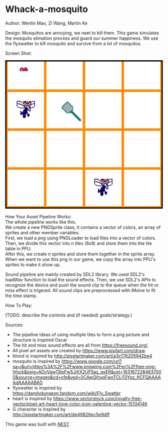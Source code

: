 # Whack-a-mosquito

Author: Wenlin Mao, Zi Wang, Martin Ke

Design: Mosquitos are annoying, we neet to kill them. This game simulates the mosquito elimation process
and guard our summer happiness. We use the flyswatter to kill mosquito and survive from a lot of mosquitos.

Screen Shot:

![Screen Shot](screenshot.png)

How Your Asset Pipeline Works:\
The whole pipeline works like this.\
We create a new PNGSprite class, it contains a vector of colors, an array of sprites and other member variables.\
First, we load a png using PNGLoader to load files into a vector of colors.\
Then, we divide this vector into n tiles (8x8) and store them into the tile table in PPU.\
After this, we create n sprites and store them together in the sprite array.\
When we want to use this png in our game, we copy the array into PPU's sprites to make it show up.


Sound pipeline are mainly created by SDL2 library. We used SDL2's loadWav function to load the sound effects.
Then, we use SDL2's APIs to recognize the device and push the sound clip to the queue when the hit or miss effect is trigered.
All sound clips are preprocessed with iMoive to fit the time stamp.

How To Play:

(TODO: describe the controls and (if needed) goals/strategy.)

Sources:

* The pipeline ideas of using multiple tiles to form a png picture and structure is inspired Oscar
* The hit and miss sound effects are all from https://freesound.org/.
* All pixel art assets are created by https://www.pixilart.com/draw. 
* blood is inspired by http://pixelartmaker.com/art/a3c176205942be4
* mosquito is inspired by https://www.google.com/url?sa=i&url=https%3A%2F%2Fwww.pngwing.com%2Fen%2Ffree-png-hfxck&psig=AOvVaw13IpFw5JjXX2UF5az_gxER&ust=1631672284637000&source=images&cd=vfe&ved=0CAwQjhxqFwoTCLj13Yqz_fICFQAAAAAdAAAAABAD
* flyswatter is inspired by https://dandydungeon.fandom.com/wiki/Fly_Swatter
* heart is inspired by https://www.vectorstock.com/royalty-free-vector/pixel-art-heart-love-color-icon-valentine-vector-15134146
* G character is inspired by http://pixelartmaker.com/art/de49826ec5e9dff

This game was built with [NEST](NEST.md).

